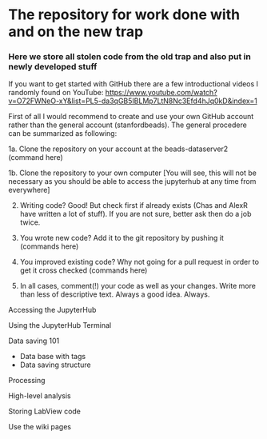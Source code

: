 # The repository for work done with and on the new trap
### Here we store all stolen code from the old trap and also put in newly developed stuff

If you want to get started with GitHub there are a few introductional videos I randomly found on YouTube:
https://www.youtube.com/watch?v=O72FWNeO-xY&list=PL5-da3qGB5IBLMp7LtN8Nc3Efd4hJq0kD&index=1

First of all I would recommend to create and use your own GitHub account rather than the general account (stanfordbeads). The general procedere can be summarized as following:

1a. Clone the repository on your account at the beads-dataserver2 (command here) 

1b. Clone the repository to your own computer [You will see, this will not be necessary as you should be able to access the jupyterhub at any time from everywhere]

2. Writing code? Good! But check first if already exists (Chas and AlexR have written a lot of stuff). If you are not sure, better ask then do a job twice. 

3. You wrote new code? Add it to the git repository by pushing it (commands here)

4. You improved existing code? Why not going for a pull request in order to get it cross checked (commands here)

5. In all cases, comment(!) your code as well as your changes. Write more than less of descriptive text. Always a good idea. Always.

Accessing the JupyterHub

Using the JupyterHub Terminal

Data saving 101
  - Data base with tags
  - Data saving structure
  

Processing

High-level analysis

Storing LabView code

Use the wiki pages

